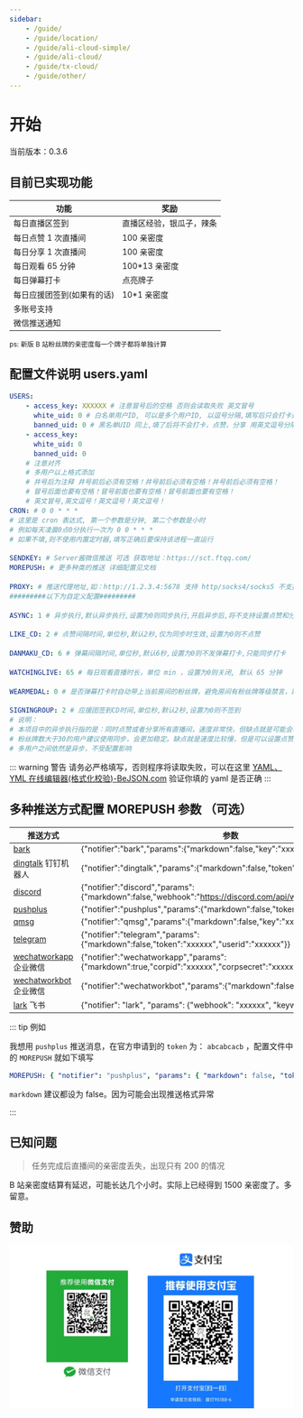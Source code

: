 ```yaml
---
sidebar:
    - /guide/
    - /guide/location/
    - /guide/ali-cloud-simple/
    - /guide/ali-cloud/
    - /guide/tx-cloud/
    - /guide/other/
---
```


# 开始

当前版本：0.3.6

## 目前已实现功能

| 功能                       | 奖励                     |
| -------------------------- | ------------------------ |
| 每日直播区签到             | 直播区经验，银瓜子，辣条 |
| 每日点赞 1 次直播间        | 100 亲密度               |
| 每日分享 1 次直播间        | 100 亲密度               |
| 每日观看 65 分钟           | 100\*13 亲密度           |
| 每日弹幕打卡               | 点亮牌子                 |
| 每日应援团签到(如果有的话) | 10\*1 亲密度             |
| 多账号支持                 |                          |
| 微信推送通知               |                          |

<small>ps: 新版 B 站粉丝牌的亲密度每一个牌子都将单独计算 </small>

## 配置文件说明 users.yaml

```yaml
USERS:
    - access_key: XXXXXX # 注意冒号后的空格 否则会读取失败 英文冒号
      white_uid: 0 # 白名单用户ID, 可以是多个用户ID, 以逗号分隔,填写后只会打卡这些用户,黑名单失效，不用就填0
      banned_uid: 0 # 黑名单UID 同上,填了后将不会打卡，点赞，分享 用英文逗号分隔 不填则不限制,两个都填0则不限制,打卡所有直播间
    - access_key:
      white_uid: 0
      banned_uid: 0
    # 注意对齐
    # 多用户以上格式添加
    # 井号后为注释 井号前后必须有空格！井号前后必须有空格！井号前后必须有空格！
    # 冒号后面也要有空格！冒号前面也要有空格！冒号前面也要有空格！
    # 英文冒号,英文逗号！英文逗号！英文逗号！
CRON: # 0 0 * * *
# 这里是 cron 表达式, 第一个参数是分钟, 第二个参数是小时
# 例如每天凌晨0点0分执行一次为 0 0 * * *
# 如果不填,则不使用内置定时器,填写正确后要保持该进程一直运行

SENDKEY: # Server酱微信推送 可选 获取地址：https://sct.ftqq.com/
MOREPUSH: # 更多种类的推送 详细配置见文档

PROXY: # 推送代理地址,如：http://1.2.3.4:5678 支持 http/socks4/socks5 不支持 https 不用代理的不用填
#########以下为自定义配置#########

ASYNC: 1 # 异步执行,默认异步执行,设置为0则同步执行,开启异步后,将不支持设置点赞和分享CD时间

LIKE_CD: 2 # 点赞间隔时间,单位秒,默认2秒,仅为同步时生效,设置为0则不点赞

DANMAKU_CD: 6 # 弹幕间隔时间,单位秒,默认6秒,设置为0则不发弹幕打卡,只能同步打卡

WATCHINGLIVE: 65 # 每日观看直播时长，单位 min ，设置为0则关闭, 默认 65 分钟

WEARMEDAL: 0 # 是否弹幕打卡时自动带上当前房间的粉丝牌，避免房间有粉丝牌等级禁言，默认关闭，设置为1则开启

SIGNINGROUP: 2 # 应援团签到CD时间,单位秒,默认2秒,设置为0则不签到
# 说明：
# 本项目中的异步执行指的是：同时点赞或者分享所有直播间，速度非常快，但缺点就是可能会被B站吞掉亲密度，所以建议粉丝牌较少的用户开启异步执行
# 粉丝牌数大于30的用户建议使用同步，会更加稳定。缺点就是速度比较慢，但是可以设置点赞和分享的CD时间，避免被B站吞掉亲密度
# 多用户之间依然是异步，不受配置影响
```

::: warning 警告
请务必严格填写，否则程序将读取失败，可以在这里 [YAML、YML 在线编辑器(格式化校验)-BeJSON.com](https://www.bejson.com/validators/yaml_editor/) 验证你填的 yaml 是否正确
:::

## 多种推送方式配置 MOREPUSH 参数 （可选）

| 推送方式                                                                             | 参数                                                                                                               |
| ------------------------------------------------------------------------------------ | ------------------------------------------------------------------------------------------------------------------ |
| [bark](https://apps.apple.com/us/app/bark-customed-notifications/id1403753865)       | {"notifier":"bark","params":{"markdown":false,"key":"xxxxxx"}}                                                     |
| [dingtalk](https://open.dingtalk.com/document/group/custom-robot-access) 钉钉机器人  | {"notifier":"dingtalk","params":{"markdown":false,"token":"xxxxxx"}}                                               |
| [discord](https://support.discord.com/hc/en-us/articles/228383668-Intro-to-Webhooks) | {"notifier":"discord","params":{"markdown":false,"webhook":"https://discord.com/api/webhooks/xxxxxx"}}             |
| [pushplus](https://www.pushplus.plus/)                                               | {"notifier":"pushplus","params":{"markdown":false,"token":"xxxxxx"}}                                               |
| [qmsg](https://qmsg.zendee.cn/)                                                      | {"notifier":"qmsg","params":{"markdown":false,"key":"xxxxxx"}}                                                     |
| [telegram](https://core.telegram.org/bots)                                           | {"notifier":"telegram","params":{"markdown":false,"token":"xxxxxx","userid":"xxxxxx"}}                             |
| [wechatworkapp](https://developer.work.weixin.qq.com/document/path/90236) 企业微信   | {"notifier":"wechatworkapp","params":{"markdown":true,"corpid":"xxxxxx","corpsecret":"xxxxxx","agentid":"xxxxxx"}} |
| [wechatworkbot ](https://developer.work.weixin.qq.com/document/path/91770) 企业微信  | {"notifier":"wechatworkbot","params":{"markdown":false,"key":"xxxxxx"}}                                            |
| [lark](https://open.feishu.cn/document/ukTMukTMukTM/ucTM5YjL3ETO24yNxkjN) 飞书       | {"notifier": "lark", "params": {"webhook": "xxxxxx", "keyword": "", "sign": ""}}                                   |

::: tip 例如

我想用 `pushplus` 推送消息，在官方申请到的 `token` 为： `abcabcacb` ，配置文件中的 `MOREPUSH` 就如下填写

```yaml
MOREPUSH: { "notifier": "pushplus", "params": { "markdown": false, "token": "abcabcacb" } }
```

`markdown` 建议都设为 false。因为可能会出现推送格式异常

:::

## 已知问题

> 任务完成后直播间的亲密度丢失，出现只有 200 的情况

B 站亲密度结算有延迟，可能长达几个小时。实际上已经得到 1500 亲密度了。多留意。

## 赞助

![赞助](../images/sponsor.png)
